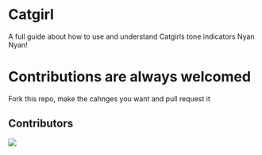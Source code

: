 # Catgirl
A full guide about how to use and understand Catgirls tone indicators Nyan Nyan!

# Contributions are always welcomed 
Fork this repo, make the cahnges you want and pull request it 


## Contributors


<a href="https://github.com/NereaCassian/catgirl">
  <img src="https://contributors-img.web.app/image?repo=NereaCassian/catgirl" />
</a>


